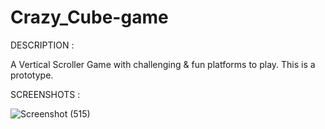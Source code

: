 # Crazy_Cube-game
DESCRIPTION : 

A Vertical Scroller Game with challenging &amp; fun platforms to play.
This is a prototype.

SCREENSHOTS :

![Screenshot (515)](https://user-images.githubusercontent.com/79126310/108953085-9a3d2a00-7690-11eb-823f-67f93ac2f964.png)
